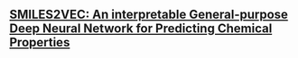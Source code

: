 ## [SMILES2VEC: An interpretable General-purpose Deep Neural Network for Predicting Chemical Properties](https://arxiv.org/pdf/1712.02034.pdf)

